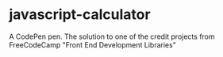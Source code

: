 # javascript-calculator
A CodePen pen. The solution to one of the credit projects from FreeCodeCamp "Front End Development Libraries"
